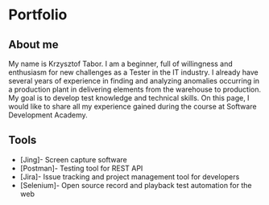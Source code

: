 # Portfolio
## About me
My name is Krzysztof Tabor. I am a beginner, full of willingness and enthusiasm for new challenges as a Tester in the IT industry. I already have several years of experience in finding and analyzing anomalies occurring in a production plant in delivering elements from the warehouse to production. My goal is to develop test knowledge and technical skills. On this page, I would like to share all my experience gained during the course at Software Development Academy.
## Tools
  - [Jing]- Screen capture software
  - [Postman]- Testing tool for REST API
  - [Jira]- Issue tracking and project management tool for developers
  - [Selenium]- Open source record and playback test automation for the web
